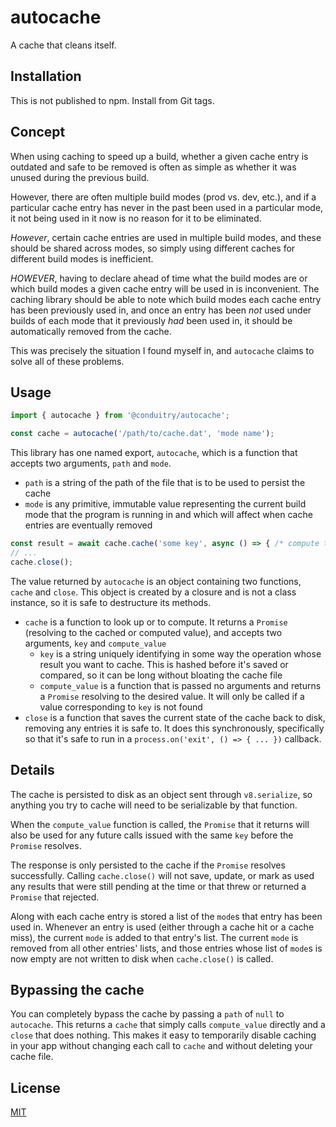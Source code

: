# autocache

A cache that cleans itself.

## Installation

This is not published to npm. Install from Git tags.

## Concept

When using caching to speed up a build, whether a given cache entry is outdated and safe to be removed is often as simple as whether it was unused during the previous build.

However, there are often multiple build modes (prod vs. dev, etc.), and if a particular cache entry has never in the past been used in a particular mode, it not being used in it now is no reason for it to be eliminated.

_However_, certain cache entries are used in multiple build modes, and these should be shared across modes, so simply using different caches for different build modes is inefficient.

_HOWEVER_, having to declare ahead of time what the build modes are or which build modes a given cache entry will be used in is inconvenient. The caching library should be able to note which build modes each cache entry has been previously used in, and once an entry has been _not_ used under builds of each mode that it previously _had_ been used in, it should be automatically removed from the cache.

This was precisely the situation I found myself in, and `autocache` claims to solve all of these problems.

## Usage

```js
import { autocache } from '@conduitry/autocache';

const cache = autocache('/path/to/cache.dat', 'mode name');
```

This library has one named export, `autocache`, which is a function that accepts two arguments, `path` and `mode`.

- `path` is a string of the path of the file that is to be used to persist the cache
- `mode` is any primitive, immutable value representing the current build mode that the program is running in and which will affect when cache entries are eventually removed

```js
const result = await cache.cache('some key', async () => { /* compute the value */ });
// ...
cache.close();
```

The value returned by `autocache` is an object containing two functions, `cache` and `close`. This object is created by a closure and is not a class instance, so it is safe to destructure its methods.

- `cache` is a function to look up or to compute. It returns a `Promise` (resolving to the cached or computed value), and accepts two arguments, `key` and `compute_value`
	- `key` is a string uniquely identifying in some way the operation whose result you want to cache. This is hashed before it's saved or compared, so it can be long without bloating the cache file
	- `compute_value` is a function that is passed no arguments and returns a `Promise` resolving to the desired value. It will only be called if a value corresponding to `key` is not found
- `close` is a function that saves the current state of the cache back to disk, removing any entries it is safe to. It does this synchronously, specifically so that it's safe to run in a `process.on('exit', () => { ... })` callback.

## Details

The cache is persisted to disk as an object sent through `v8.serialize`, so anything you try to cache will need to be serializable by that function.

When the `compute_value` function is called, the `Promise` that it returns will also be used for any future calls issued with the same `key` before the `Promise` resolves.

The response is only persisted to the cache if the `Promise` resolves successfully. Calling `cache.close()` will not save, update, or mark as used any results that were still pending at the time or that threw or returned a `Promise` that rejected.

Along with each cache entry is stored a list of the `mode`s that entry has been used in. Whenever an entry is used (either through a cache hit or a cache miss), the current `mode` is added to that entry's list. The current `mode` is removed from all other entries' lists, and those entries whose list of `mode`s is now empty are not written to disk when `cache.close()` is called.

## Bypassing the cache

You can completely bypass the cache by passing a `path` of `null` to `autocache`. This returns a `cache` that simply calls `compute_value` directly and a `close` that does nothing. This makes it easy to temporarily disable caching in your app without changing each call to `cache` and without deleting your cache file.

## License

[MIT](LICENSE)

